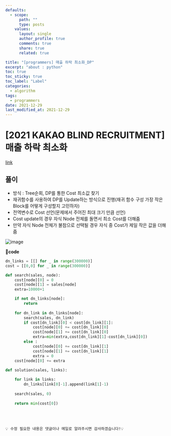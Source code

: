 ```yaml
---
defaults:
  - scope:
      path: ""
      type: posts
    values:
      layout: single
      author_profile: true
      comments: true
      share: true
      related: true

title: "[programmers] 매출 하락 최소화_DP"
excerpt: "about : python"
toc: true
toc_sticky: true
toc_label: "Label"
categories:
  - algorithm
tags:
  - programmers
date: 2021-12-29
last_modified_at: 2021-12-29
---
```

# [2021 KAKAO BLIND RECRUITMENT] 매출 하락 최소화

[link](https://programmers.co.kr/learn/courses/30/lessons/72416)

## 풀이

- 방식 : Tree순회, DP를 통한 Cost 최소값 찾기
- 재귀함수를 사용하여 DP를 Update하는 방식으로 진행(재귀 함수 구성 가장 작은 Block를 어떻게 구성할지 고민하자)
- 전역변수로 Cost 선언(문제에서 주어진 최대 크기 만큼 선언)
- Cost update의 경우 자식 Node 전체를 돌면서 최소 Cost를 더해줌
- 만약 자식 Node 전체가 불참으로 선택될 경우 자식 중 Cost가 제일 작은 값을 더해줌

![image](https://user-images.githubusercontent.com/77658029/147641400-256a77f1-8d3b-4274-bdde-a77cde2b3870.png)

**📰code**
```python
dn_links = [[] for _ in range(300000)]
cost = [[0,0] for _ in range(300000)]

def search(sales, node):
    cost[node][0] = 0
    cost[node][1] = sales[node]
    extra=10000+1

    if not dn_links[node]:
        return 
    
    for dn_link in dn_links[node]:
        search(sales, dn_link)
        if cost[dn_link][0] < cost[dn_link][1]:
            cost[node][0] += cost[dn_link][0]
            cost[node][1] += cost[dn_link][0]
            extra=min(extra,cost[dn_link][1]-cost[dn_link][0])
        else : 
            cost[node][0] += cost[dn_link][1]
            cost[node][1] += cost[dn_link][1]
            extra = 0
    cost[node][0] += extra 
        
def solution(sales, links):

    for link in links:
        dn_links[link[0]-1].append(link[1]-1)
    
    search(sales, 0)
    
    return min(cost[0])
```

<br><br>

```
💡 수정 필요한 내용은 댓글이나 메일로 알려주시면 감사하겠습니다!💡 
```
